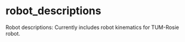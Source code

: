 robot_descriptions
==================

Robot descriptions: Currently includes robot kinematics for TUM-Rosie robot.